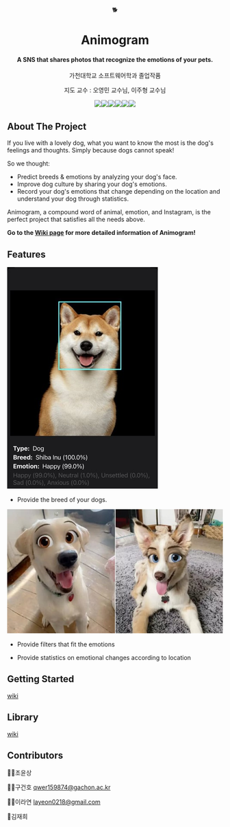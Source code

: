 <div align="center">🐕</div>
<h1 align="center"> Animogram </h1>

<h4 align="center">A SNS that shares photos that recognize the emotions of your pets.</h4>
<p align="center">가천대학교 소프트웨어학과 졸업작품</p>
<p align="center">지도 교수 : 오영민 교수님, 이주형 교수님</p>
<div align="center"><img src="https://img.shields.io/badge/Flutter-%2302569B.svg?style=for-the-badge&logo=Flutter&logoColor=white"><img src="https://img.shields.io/badge/dart-%230175C2.svg?style=for-the-badge&logo=dart&logoColor=white"><img src="https://img.shields.io/badge/mysql-4479A1.svg?style=for-the-badge&logo=mysql&logoColor=white"><img src = "https://img.shields.io/badge/node.js-6DA55F?style=for-the-badge&logo=node.js&logoColor=white"><img src="https://img.shields.io/badge/AWS-%23FF9900.svg?style=for-the-badge&logo=amazon-aws&logoColor=white"><img src="https://img.shields.io/badge/TensorFlow-%23FF6F00.svg?style=for-the-badge&logo=TensorFlow&logoColor=white"></div>


## About The Project

If you live with a lovely dog, what you want to know the most is the dog's feelings and thoughts. Simply because dogs cannot speak!


So we thought:
+ Predict breeds & emotions by analyzing your dog's face.
+ Improve dog culture by sharing your dog's emotions.
+ Record your dog's emotions that change depending on the location and understand your dog through statistics.


Animogram, a compound word of animal, emotion, and Instagram, is the perfect project that satisfies all the needs above.

**Go to the [Wiki page](https://github.com/senior-project-AnimoGram/README/wiki) for more detailed information of Animogram!**


## Features

![animogram_function](https://github.com/senior-project-AnimoGram/README/blob/main/animogram_1.jpg)
+ Provide the breed of your dogs.

![animogram_function2](https://github.com/senior-project-AnimoGram/README/blob/main/animogram_2.jpg)
+ Provide filters that fit the emotions

+ Provide statistics on emotional changes according to location

## Getting Started
[wiki](https://github.com/senior-project-AnimoGram/README/wiki/Starting-Guide)
## Library
[wiki](https://github.com/senior-project-AnimoGram/README/wiki/System-Architecture)



## Contributors
👨‍💻조윤상 

🙋‍♂️구건호
  qwer159874@gachon.ac.kr

💁‍♀️이라연 
  layeon0218@gmail.com

💁김재희
